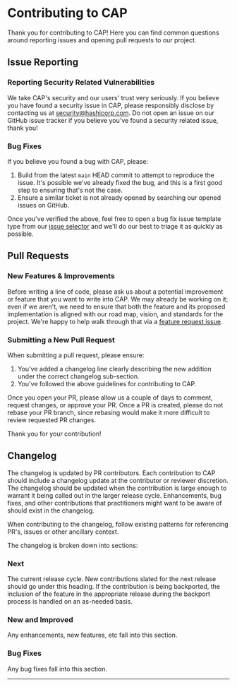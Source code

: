 # Contributing to CAP

Thank you for contributing to CAP! Here you can find common questions around
reporting issues and opening pull requests to our project.

## Issue Reporting
### Reporting Security Related Vulnerabilities

We take CAP's security and our users' trust very seriously. If you believe you
have found a security issue in CAP, please responsibly disclose by contacting us
at security@hashicorp.com. Do not open an issue on our GitHub issue tracker if
you believe you've found a security related issue, thank you!

### Bug Fixes

If you believe you found a bug with CAP, please:

1. Build from the latest `main` HEAD commit to attempt to reproduce the issue.
   It's possible we've already fixed the bug, and this is a first good step to
   ensuring that's not the case. 
1. Ensure a similar ticket is not already opened by searching our opened issues
   on GitHub. 


Once you've verified the above, feel free to open a bug fix issue template type
from our [issue selector](https://github.com/hashicorp/cap/issues/new/choose)
and we'll do our best to triage it as quickly as possible. 

## Pull Requests

### New Features & Improvements

Before writing a line of code, please ask us about a potential improvement or
feature that you want to write into CAP. We may already be working on it;
even if we aren't, we need to ensure that both the feature and its proposed
implementation is aligned with our road map, vision, and standards for the
project. We're happy to help walk through that via a [feature request
issue](https://github.com/hashicorp/cap/issues/new/choose).

### Submitting a New Pull Request

When submitting a pull request, please ensure:

1. You've added a changelog line clearly describing the new addition under the
   correct changelog sub-section. 
1. You've followed the above guidelines for contributing to CAP.

Once you open your PR, please allow us a couple of days to comment, request
changes, or approve your PR.  Once a PR is created, please do not rebase your PR
branch, since rebasing would make it more difficult to review requested PR changes.

Thank you for your contribution!

## Changelog

The changelog is updated by PR contributors. Each contribution to CAP should
include a changelog update at the contributor or reviewer discretion. The
changelog should be updated when the contribution is large enough to warrant it
being called out in the larger release cycle. Enhancements, bug fixes, and other
contributions that practitioners might want to be aware of should exist in the
changelog. 

When contributing to the changelog, follow existing patterns for referencing
PR's, issues or other ancillary context. 

The changelog is broken down into sections:

### Next

The current release cycle. New contributions slated for the next release should
go under this heading. If the contribution is being backported, the inclusion of
the feature in the appropriate release during the backport process is handled
on an as-needed basis. 

### New and Improved

Any enhancements, new features, etc fall into this section. 

### Bug Fixes

Any bug fixes fall into this section.

****